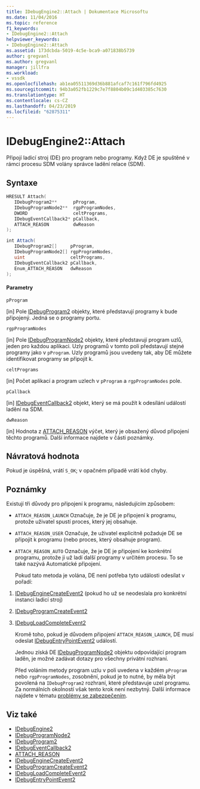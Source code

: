```yaml
---
title: IDebugEngine2::Attach | Dokumentace Microsoftu
ms.date: 11/04/2016
ms.topic: reference
f1_keywords:
- IDebugEngine2::Attach
helpviewer_keywords:
- IDebugEngine2::Attach
ms.assetid: 173dcbda-5019-4c5e-bca9-a071838b5739
author: gregvanl
ms.author: gregvanl
manager: jillfra
ms.workload:
- vssdk
ms.openlocfilehash: ab1ea05511369d36b881afcaf7c161f796fd4925
ms.sourcegitcommit: 94b3a052fb1229c7e7f8804b09c1d403385c7630
ms.translationtype: HT
ms.contentlocale: cs-CZ
ms.lasthandoff: 04/23/2019
ms.locfileid: "62875311"
---
```

# <a name="idebugengine2attach"></a>IDebugEngine2::Attach
Připojí ladicí stroj (DE) pro program nebo programy. Když DE je spuštěné v rámci procesu SDM volány správce ladění relace (SDM).

## <a name="syntax"></a>Syntaxe

```cpp
HRESULT Attach( 
   IDebugProgram2**      pProgram,
   IDebugProgramNode2**  rgpProgramNodes,
   DWORD                 celtPrograms,
   IDebugEventCallback2* pCallback,
   ATTACH_REASON         dwReason
);
```

```csharp
int Attach( 
   IDebugProgram2[]     pProgram,
   IDebugProgramNode2[] rgpProgramNodes,
   uint                 celtPrograms,
   IDebugEventCallback2 pCallback,
   Enum_ATTACH_REASON   dwReason
);
```

#### <a name="parameters"></a>Parametry
 `pProgram`

 [in] Pole [IDebugProgram2](../../../extensibility/debugger/reference/idebugprogram2.md) objekty, které představují programy k bude připojený. Jedná se o programy portu.

 `rgpProgramNodes`

 [in] Pole [IDebugProgramNode2](../../../extensibility/debugger/reference/idebugprogramnode2.md) objekty, které představují program uzlů, jeden pro každou aplikaci. Uzly programů v tomto poli představují stejné programy jako v `pProgram`. Uzly programů jsou uvedeny tak, aby DE můžete identifikovat programy se připojit k.

 `celtPrograms`

 [in] Počet aplikací a program uzlech v `pProgram` a `rgpProgramNodes` pole.

 `pCallback`

 [in] [IDebugEventCallback2](../../../extensibility/debugger/reference/idebugeventcallback2.md) objekt, který se má použít k odesílání událostí ladění na SDM.

 `dwReason`

 [in] Hodnota z [ATTACH_REASON](../../../extensibility/debugger/reference/attach-reason.md) výčet, který je obsažený důvod připojení těchto programů. Další informace najdete v části poznámky.

## <a name="return-value"></a>Návratová hodnota
 Pokud je úspěšná, vrátí `S_OK`; v opačném případě vrátí kód chyby.

## <a name="remarks"></a>Poznámky
 Existují tři důvody pro připojení k programu, následujícím způsobem:

- `ATTACH_REASON_LAUNCH` Označuje, že je DE je připojení k programu, protože uživatel spustí proces, který jej obsahuje.

- `ATTACH_REASON_USER` Označuje, že uživatel explicitně požaduje DE se připojit k programu (nebo proces, který obsahuje program).

- `ATTACH_REASON_AUTO` Označuje, že je DE je připojení ke konkrétní programu, protože ji už ladí další programy v určitém procesu. To se také nazývá Automatické připojení.

  Pokud tato metoda je volána, DE není potřeba tyto události odesílat v pořadí:

1. [IDebugEngineCreateEvent2](../../../extensibility/debugger/reference/idebugenginecreateevent2.md) (pokud ho už se neodeslala pro konkrétní instanci ladicí stroj)

2. [IDebugProgramCreateEvent2](../../../extensibility/debugger/reference/idebugprogramcreateevent2.md)

3. [IDebugLoadCompleteEvent2](../../../extensibility/debugger/reference/idebugloadcompleteevent2.md)

   Kromě toho, pokud je důvodem připojení `ATTACH_REASON_LAUNCH`, DE musí odeslat [IDebugEntryPointEvent2](../../../extensibility/debugger/reference/idebugentrypointevent2.md) událostí.

   Jednou získá DE [IDebugProgramNode2](../../../extensibility/debugger/reference/idebugprogramnode2.md) objektu odpovídající program laděn, je možné zadávat dotazy pro všechny privátní rozhraní.

   Před voláním metody program uzlu v poli uvedena v každém `pProgram` nebo `rgpProgramNodes`, zosobnění, pokud je to nutné, by měla být povolená na `IDebugProgram2` rozhraní, které představuje uzel programu. Za normálních okolností však tento krok není nezbytný. Další informace najdete v tématu [problémy se zabezpečením](../../../extensibility/debugger/security-issues.md).

## <a name="see-also"></a>Viz také
- [IDebugEngine2](../../../extensibility/debugger/reference/idebugengine2.md)
- [IDebugProgramNode2](../../../extensibility/debugger/reference/idebugprogramnode2.md)
- [IDebugProgram2](../../../extensibility/debugger/reference/idebugprogram2.md)
- [IDebugEventCallback2](../../../extensibility/debugger/reference/idebugeventcallback2.md)
- [ATTACH_REASON](../../../extensibility/debugger/reference/attach-reason.md)
- [IDebugEngineCreateEvent2](../../../extensibility/debugger/reference/idebugenginecreateevent2.md)
- [IDebugProgramCreateEvent2](../../../extensibility/debugger/reference/idebugprogramcreateevent2.md)
- [IDebugLoadCompleteEvent2](../../../extensibility/debugger/reference/idebugloadcompleteevent2.md)
- [IDebugEntryPointEvent2](../../../extensibility/debugger/reference/idebugentrypointevent2.md)